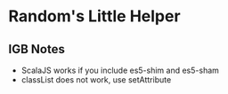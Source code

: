 Random's Little Helper
======================


IGB Notes
---------

* ScalaJS works if you include es5-shim and es5-sham
* classList does not work, use setAttribute
